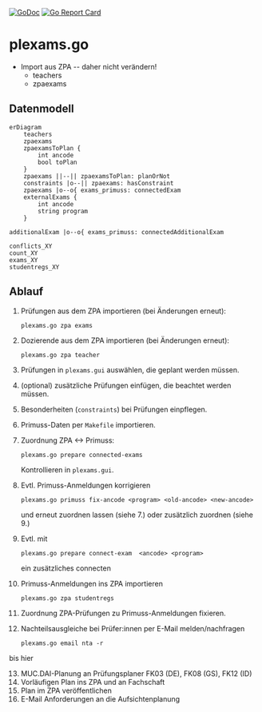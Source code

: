 [![GoDoc](https://godoc.org/github.com/obcode/plexams.go?status.svg)](https://godoc.org/github.com/obcode/plexams.go)
[![Go Report Card](https://goreportcard.com/badge/github.com/obcode/plexams.go)](https://goreportcard.com/report/github.com/obcode/plexams.go)

# plexams.go

- Import aus ZPA -- daher nicht verändern!
  - teachers
  - zpaexams

## Datenmodell

```mermaid
erDiagram
    teachers
    zpaexams
    zpaexamsToPlan {
        int ancode
        bool toPlan
    }
    zpaexams ||--|| zpaexamsToPlan: planOrNot
    constraints |o--|| zpaexams: hasConstraint
    zpaexams |o--o{ exams_primuss: connectedExam
    externalExams {
        int ancode
        string program
    }
```

    additionalExam |o--o{ exams_primuss: connectedAdditionalExam

    conflicts_XY
    count_XY
    exams_XY
    studentregs_XY

## Ablauf

1. Prüfungen aus dem ZPA importieren (bei Änderungen erneut):

   ```
   plexams.go zpa exams
   ```

2. Dozierende aus dem ZPA importieren (bei Änderungen erneut):

   ```
   plexams.go zpa teacher
   ```

3. Prüfungen in `plexams.gui` auswählen, die geplant werden müssen.
4. (optional) zusätzliche Prüfungen einfügen, die beachtet werden müssen.
5. Besonderheiten (`constraints`) bei Prüfungen einpflegen.
6. Primuss-Daten per `Makefile` importieren.
7. Zuordnung ZPA <-> Primuss:

   ```
   plexams.go prepare connected-exams
   ```

   Kontrollieren in `plexams.gui`.

8. Evtl. Primuss-Anmeldungen korrigieren

   ```
   plexams.go primuss fix-ancode <program> <old-ancode> <new-ancode>
   ```

   und erneut zuordnen lassen (siehe 7.) oder zusätzlich zuordnen (siehe 9.)

9. Evtl. mit

   ```
   plexams.go prepare connect-exam  <ancode> <program>
   ```

   ein zusätzliches connecten

10. Primuss-Anmeldungen ins ZPA importieren

    ```
    plexams.go zpa studentregs
    ```

11. Zuordnung ZPA-Prüfungen zu Primuss-Anmeldungen fixieren.
12. Nachteilsausgleiche bei Prüfer:innen per E-Mail melden/nachfragen

    ```
    plexams.go email nta -r
    ```

bis hier

13. MUC.DAI-Planung an Prüfungsplaner FK03 (DE), FK08 (GS), FK12 (ID)
14. Vorläufigen Plan ins ZPA und an Fachschaft
15. Plan im ZPA veröffentlichen
16. E-Mail Anforderungen an die Aufsichtenplanung
